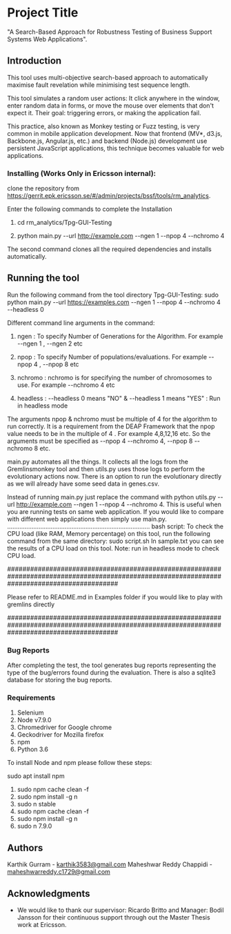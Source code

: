 # Project Title

 "A Search-Based Approach for Robustness Testing of Business Support Systems Web Applications".

## Introduction

This tool uses multi-objective search-based approach to automatically maximise fault revelation while minimising test sequence length.

This tool simulates a random user actions: It click anywhere in the window, enter random data in forms, or move the mouse over elements that don't expect it. Their goal: triggering errors, or making the application fail.

This practice, also known as Monkey testing or Fuzz testing, is very common in mobile application development. Now that frontend (MV*, d3.js, Backbone.js, Angular.js, etc.) and backend (Node.js) development use persistent JavaScript applications, this technique becomes valuable for web applications.

### Installing (Works Only in Ericsson internal):

clone the repository from https://gerrit.epk.ericsson.se/#/admin/projects/bssf/tools/rm_analytics.

Enter the following commands to complete the Installation

1. cd  rm_analytics/Tpg-GUI-Testing

2. python main.py --url http://example.com --ngen 1 --npop 4 --nchromo 4


The second command clones all the required dependencies and installs automatically.



## Running the tool

Run the following command from the tool directory Tpg-GUI-Testing: sudo python main.py --url https://examples.com --ngen 1 --npop 4 --nchromo 4 --headless 0

Different command line arguments in the command:

1. ngen : To specify Number of Generations for the Algorithm. For example --ngen 1 , --ngen 2 etc

2. npop : To specify Number of populations/evaluations. For example --npop 4 , --npop 8 etc

3. nchromo : nchromo is for specifying the number of chromosomes to use. For example --nchromo 4 etc

4. headless : --headless 0 means "NO" & --headless 1 means "YES" : Run in headless mode


The arguments npop & nchromo must be multiple of 4 for the algorithm to run correctly. It is a requirement from the DEAP Framework that the npop value needs to be in the multiple of 4 . For example 4,8,12,16 etc. So the arguments must be specified as --npop 4 --nchromo 4, --npop 8 --nchromo 8 etc.

main.py automates all the things. It collects all the logs from the Gremlinsmonkey tool and then utils.py uses those logs to perform the evolutionary actions now. There is an option to run the evolutionary directly as we will already have some seed data in genes.csv.

Instead of running main.py just replace the command with python utils.py --url http://example.com --ngen 1 --npop 4 --nchromo 4. This is useful when you are running tests on same web application. If you would like to compare with different web applications then simply use main.py.
..................................................................................
bash script:
To check the CPU load (like RAM, Memory percentage) on this tool, run the following command from the same directory: sudo script.sh
In sample.txt you can see the results of a CPU load on this tool.
Note: run in headless mode to check CPU load.

#############################################################################################################################################

Please refer to README.md in Examples folder if you would like to play with gremlins directly

#############################################################################################################################################


### Bug Reports

After completing the test, the tool generates bug reports representing the type of the bug/errors found during the evaluation. There is also a sqlite3 database for storing the bug reports.

### Requirements

1. Selenium
2. Node v7.9.0
3. Chromedriver for Google chrome
4. Geckodriver for Mozilla firefox
5. npm
6. Python 3.6


To install Node and npm please follow these steps:

sudo apt install npm

1. sudo npm cache clean -f
2. sudo npm install -g n
3. sudo n stable
4. sudo npm cache clean -f
5. sudo npm install -g n
6. sudo n 7.9.0




## Authors


Karthik Gurram - karthik3583@gmail.com
Maheshwar Reddy Chappidi - maheshwarreddy.c1729@gmail.com


## Acknowledgments

* We would like to thank our supervisor: Ricardo Britto and Manager: Bodil Jansson for their continuous support through out the Master Thesis work at Ericsson.
